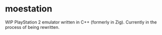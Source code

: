 # moestation
 WIP PlayStation 2 emulator written in C++ (formerly in Zig). Currently in the process of being rewritten.
